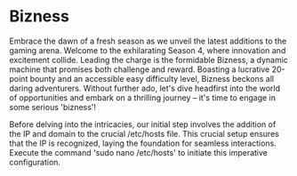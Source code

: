  
# Bizness

Embrace the dawn of a fresh season as we unveil the latest additions to the gaming arena. Welcome to the exhilarating Season 4, where innovation and excitement collide. Leading the charge is the formidable Bizness, a dynamic machine that promises both challenge and reward. Boasting a lucrative 20-point bounty and an accessible easy difficulty level, Bizness beckons all daring adventurers. Without further ado, let's dive headfirst into the world of opportunities and embark on a thrilling journey – it's time to engage in some serious 'bizness'!



Before delving into the intricacies, our initial step involves the addition of the IP and domain to the crucial /etc/hosts file. This crucial setup ensures that the IP is recognized, laying the foundation for seamless interactions. Execute the command 'sudo nano /etc/hosts' to initiate this imperative configuration.
